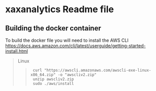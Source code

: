 # xaxanalytics Readme file

## Building the docker container

To build the docker file you will need to install the AWS CLI
https://docs.aws.amazon.com/cli/latest/userguide/getting-started-install.html

> Linux
>>      curl "https://awscli.amazonaws.com/awscli-exe-linux-x86_64.zip" -o "awscliv2.zip"
>>      unzip awscliv2.zip
>>      sudo ./aws/install

